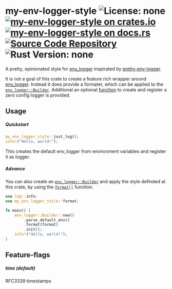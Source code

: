 # my-env-logger-style ![License: none](https://img.shields.io/badge/license-none-blue) [![my-env-logger-style on crates.io](https://img.shields.io/crates/v/my-env-logger-style)](https://crates.io/crates/my-env-logger-style) [![my-env-logger-style on docs.rs](https://docs.rs/my-env-logger-style/badge.svg)](https://docs.rs/my-env-logger-style) [![Source Code Repository](https://img.shields.io/badge/Code-On%20none-blue)](none) ![Rust Version: none](https://img.shields.io/badge/rustc--orange.svg)

A pretty, opinionated style for [env_logger][__link0] inspirated by [pretty-env-logger][__link1].

It is not a goal of this crate to create a feature rich wrapper around [env_logger][__link2]. Instead it does provide a formater, which can be applied to the [`env_logger::Builder`][__link3]. Additional an optional [function][__link4] to create and register a zero config logger is provided.


## Usage


##### Quickstart


```rust
my_env_logger_style::just_log();
info!("Hello, world!");
```

This creates the default env_logger from environment variables and register it as logger.


##### Advance

You can also create an [`env_logger::Builder`][__link5] and apply the style definded at this crate, by using the [`format()`][__link6] function.


```rust
use log::info;
use my_env_logger_style::format;

fn main() {
	env_logger::Builder::new()
		.parse_default_env()
		.format(format)
		.init();
	info!("Hello, world!");
}
```


## Feature-flags


##### time (default)

RFC3339 timestamps


 [__cargo_doc2readme_dependencies_info]: ggGkYW0BYXSEGyDwipHVMb5RGxgd3zutc1TvG3ARKV4UcQ1NGyM1aXabIPYbYXKEG63oKbYcqLk8Gy1WS8T5S9iBG8yu1HMKwPlTG1nu0eC2mhZ0YWSCgmplbnZfbG9nZ2VyZjAuMTAuMINzbXktZW52LWxvZ2dlci1zdHlsZWUwLjEuMHNteV9lbnZfbG9nZ2VyX3N0eWxl
 [__link0]: https://crates.io/crates/env_logger
 [__link1]: https://crates.io/crates/pretty_env_logger
 [__link2]: https://crates.io/crates/env_logger
 [__link3]: https://docs.rs/env_logger/0.10.0/env_logger/?search=Builder
 [__link4]: https://docs.rs/my-env-logger-style/0.1.0/my_env_logger_style/?search=just_log
 [__link5]: https://docs.rs/env_logger/0.10.0/env_logger/?search=Builder
 [__link6]: https://docs.rs/my-env-logger-style/0.1.0/my_env_logger_style/?search=format
